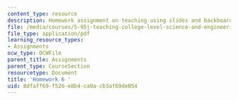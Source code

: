 ```yaml
---
content_type: resource
description: Homework assignment on teaching using slides and backboards.
file: /media/courses/5-95j-teaching-college-level-science-and-engineering-spring-2009/8dfaff69f526e8b4ca0acb3af69de054_MIT5_95js09_hw06.pdf
file_type: application/pdf
learning_resource_types:
- Assignments
ocw_type: OCWFile
parent_title: Assignments
parent_type: CourseSection
resourcetype: Document
title: 'Homework 6 '
uid: 8dfaff69-f526-e8b4-ca0a-cb3af69de054
---
```


